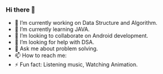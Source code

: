 ### Hi there 👋


<!--**abhimanyumishra130/abhimanyumishra130** is a ✨ _special_ ✨ repository because its `README.md` (this file) appears on your GitHub profile. -->



- 🔭 I’m currently working on Data Structure and Algorithm.
- 🌱 I’m currently learning JAVA.
- 👯 I’m looking to collaborate on Android development.
- 🤔 I’m looking for help with DSA.
- 💬 Ask me about problem solving.
- 📫 How to reach me:
- ⚡ Fun fact: Listening music, Watching Animation.
